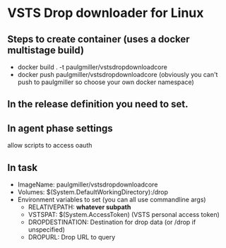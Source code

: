 # VSTS Drop downloader for Linux

## Steps to create container (uses a docker multistage build)

- docker build . -t paulgmiller/vstsdropdownloadcore
- docker push paulgmiller/vstsdropdownloadcore
  (obviously you can't push to paulgmiller so choose your own docker namespace)

## In the release definition you need to set.

## In agent phase settings

allow scripts to access oauth

## In task

- ImageName: paulgmiller/vstsdropdownloadcore
- Volumes: $(System.DefaultWorkingDirectory):/drop
- Environment variables to set (you can all use commandline args)
  - RELATIVEPATH: __whatever subpath__
  - VSTSPAT: $(System.AccessToken) (VSTS personal access token)
  - DROPDESTINATION: Destination for drop data (or /drop if unspecified)
  - DROPURL: Drop URL to query
